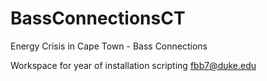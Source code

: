 # BassConnectionsCT
Energy Crisis in Cape Town  - Bass Connections

Workspace for year of installation scripting 
fbb7@duke.edu 
